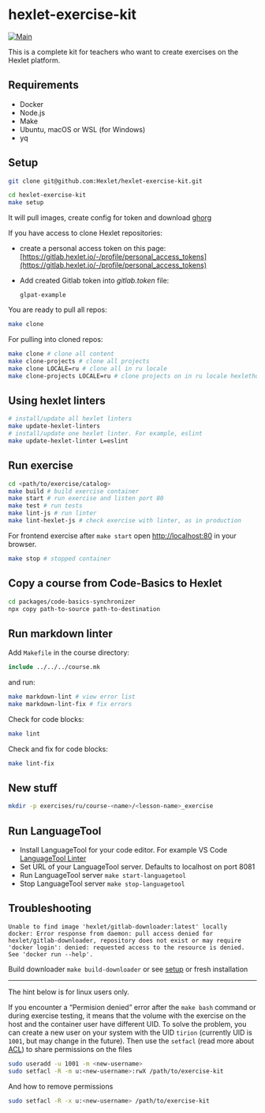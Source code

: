 # hexlet-exercise-kit

[![Main](https://github.com/hexlet/hexlet-exercise-kit/actions/workflows/main.yml/badge.svg)](https://github.com/hexlet/hexlet-exercise-kit/actions/workflows/main.yml)

This is a complete kit for teachers who want to create exercises on the Hexlet platform.

## Requirements

* Docker
* Node.js
* Make
* Ubuntu, macOS or WSL (for Windows)
* yq

## Setup

```bash
git clone git@github.com:Hexlet/hexlet-exercise-kit.git

cd hexlet-exercise-kit
make setup
```

It will pull images, create config for token and download [ghorg](https://github.com/gabrie30/ghorg)

If you have access to clone Hexlet repositories:

* create a personal access token on this page: [https://gitlab.hexlet.io/-/profile/personal_access_tokens](https://gitlab.hexlet.io/-/profile/personal_access_tokens)
* Add created Gitlab token into *gitlab.token* file:

    ```
    glpat-example

    ```

You are ready to pull all repos:

```bash
make clone
```

For pulling into cloned repos:

```bash
make clone # clone all content
make clone-projects # clone all projects
make clone LOCALE=ru # clone all in ru locale
make clone-projects LOCALE=ru # clone projects on in ru locale hexlethq/projects/ru/
```

## Using hexlet linters

```bash
# install/update all hexlet linters
make update-hexlet-linters
# install/update one hexlet linter. For example, eslint
make update-hexlet-linter L=eslint
```

## Run exercise

```bash
cd <path/to/exercise/catalog>
make build # build exercise container
make start # run exercise and listen port 80
make test # run tests
make lint-js # run linter
make lint-hexlet-js # check exercise with linter, as in production
```

For frontend exercise after `make start` open [http://localhost:80](http://localhost:80) in your browser.

```bash
make stop # stopped container
```

## Copy a course from Code-Basics to Hexlet

```bash
cd packages/code-basics-synchronizer
npx copy path-to-source path-to-destination
```

## Run markdown linter

Add `Makefile` in the course directory:

```makefile
include ../../../course.mk
```

and run:

```bash
make markdown-lint # view error list
make markdown-lint-fix # fix errors
```

Check for code blocks:

```bash
make lint
```

Check and fix for code blocks:

```bash
make lint-fix
```

## New stuff

```bash
mkdir -p exercises/ru/course-<name>/<lesson-name>_exercise
```

## Run LanguageTool

* Install LanguageTool for your code editor. For example VS Code [LanguageTool Linter](https://marketplace.visualstudio.com/items?itemName=davidlday.languagetool-linter)
* Set URL of your LanguageTool server. Defaults to localhost on port 8081
* Run LanguageTool server `make start-languagetool`
* Stop LanguageTool server `make stop-languagetool`

## Troubleshooting

```text
Unable to find image 'hexlet/gitlab-downloader:latest' locally
docker: Error response from daemon: pull access denied for hexlet/gitlab-downloader, repository does not exist or may require 'docker login': denied: requested access to the resource is denied.
See 'docker run --help'.
```

Build downloader `make build-downloader` or see [setup](#setup) or fresh installation

---

The hint below is for linux users only.

If you encounter a “Permision denied” error after the `make bash` command or during exercise testing, it means that the volume with the exercise on the host and the container user have different UID.
To solve the problem, you can create a new user on your system with the UID `tirion` (currently UID is `1001`, but may change in the future). Then use the `setfacl` (read more about [ACL](https://www.redhat.com/sysadmin/linux-access-control-lists)) to share permissions on the files

```bash
sudo useradd -u 1001 -m <new-username>
sudo setfacl -R -m u:<new-username>:rwX /path/to/exercise-kit
```

And how to remove permissions

```bash
sudo setfacl -R -x u:<new-username> /path/to/exercise-kit
```
